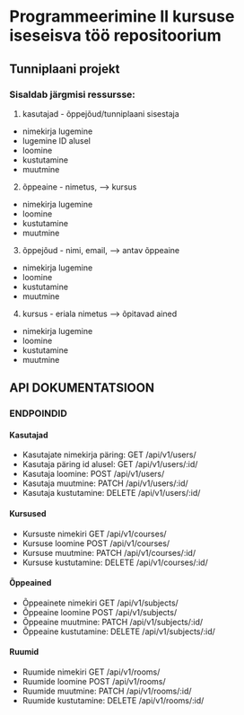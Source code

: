 # Programmeerimine II kursuse iseseisva töö repositoorium

## Tunniplaani projekt
### Sisaldab järgmisi ressursse:
1) kasutajad - õppejõud/tunniplaani sisestaja
- nimekirja lugemine
- lugemine ID alusel
- loomine
- kustutamine
- muutmine

2) õppeaine - nimetus, --> kursus
- nimekirja lugemine
- loomine
- kustutamine
- muutmine

3) õppejõud - nimi, email, --> antav õppeaine
- nimekirja lugemine
- loomine
- kustutamine
- muutmine

4) kursus - eriala nimetus  --> õpitavad ained
- nimekirja lugemine
- loomine
- kustutamine
- muutmine



## API DOKUMENTATSIOON

### ENDPOINDID

#### Kasutajad
- Kasutajate nimekirja päring: GET /api/v1/users/
- Kasutaja päring id alusel: GET /api/v1/users/:id/
- Kasutaja loomine: POST /api/v1/users/
- Kasutaja muutmine: PATCH /api/v1/users/:id/
- Kasutaja kustutamine: DELETE /api/v1/users/:id/

#### Kursused
- Kursuste nimekiri GET /api/v1/courses/
- Kursuse loomine POST /api/v1/courses/
- Kursuse muutmine: PATCH /api/v1/courses/:id/
- Kursuse kustutamine: DELETE /api/v1/courses/:id/

#### Õppeained
- Õppeainete nimekiri GET /api/v1/subjects/
- Õppeaine loomine POST /api/v1/subjects/
- Õppeaine muutmine: PATCH /api/v1/subjects/:id/
- Õppeaine kustutamine: DELETE /api/v1/subjects/:id/

#### Ruumid
- Ruumide nimekiri GET /api/v1/rooms/
- Ruumide loomine POST /api/v1/rooms/
- Ruumide muutmine: PATCH /api/v1/rooms/:id/
- Ruumide kustutamine: DELETE /api/v1/rooms/:id/